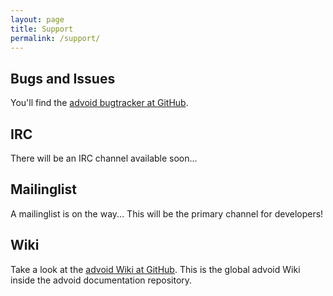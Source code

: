 ```yaml
---
layout: page
title: Support
permalink: /support/
---
```


<h2>Bugs and Issues</h2>

<p>You'll find the <a href="https://github.com/advoid/advoid/issues">advoid bugtracker at GitHub</a>.</p>

<h2>IRC</h2>

<p>There will be an IRC channel available soon...</p>

<h2>Mailinglist</h2>

<p>A mailinglist is on the way... This will be the primary channel for developers!</p>

<h2>Wiki</h2>

<p>Take a look at the <a href="https://github.com/advoid/documentation/wiki">advoid Wiki at GitHub</a>. This is the global advoid Wiki inside the advoid documentation repository.</p>
